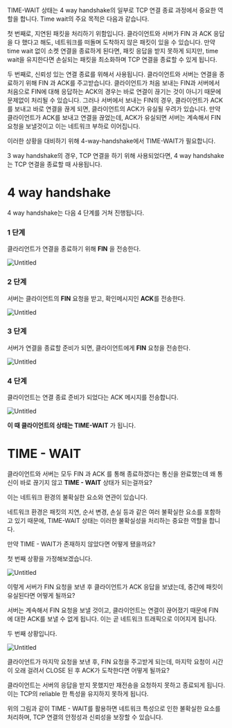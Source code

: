TIME-WAIT 상태는 4 way handshake의 일부로 TCP 연결 종료 과정에서 중요한 역할을 합니다. Time wait의 주요 목적은 다음과 같습니다.

첫 번째로, 지연된 패킷을 처리하기 위함입니다. 클라이언트와 서버가 FIN 과 ACK 응답을 다 했다고 해도, 네트워크를 떠돌며 도착하지 않은 패킷이 있을 수 있습니다. 만약 time wait 없이 소켓 연결을 종료하게 된다면, 패킷 응답을 받지 못하게 되지만, time wait을 유지한다면 손실되는 패킷을 최소화하며 TCP 연결을 종료할 수 있게 됩니다.

두 번째로, 신뢰성 있는 연결 종료를 위해서 사용됩니다. 클라이언트와 서버는 연결을 종료하기 위해 FIN 과 ACK를 주고받습니다. 클라이언트가 처음 보내는 FIN과 서버에서 처음으로 FIN에 대해 응답하는 ACK의 경우는 바로 연결이 끊기는 것이 아니기 때문에 문제없이 처리될 수 있습니다. 그러나 서버에서 보내는 FIN의 경우, 클라이언트가 ACK를 보내고 바로 연결을 끊게 되면, 클라이언트의 ACK가 유실될 우려가 있습니다. 만약 클라이언트가 ACK를 보내고 연결을 끊었는데, ACK가 유실되면 서버는 계속해서 FIN 요청을 보낼것이고 이는 네트워크 부하로 이어집니다.

이러한 상황을 대비하기 위해 4-way-handshake에서 TIME-WAIT가 필요합니다.

3 way handshake의 경우, TCP 연결을 하기 위해 사용되었다면, 4 way handshake는 TCP 연결을 종료할 때 사용됩니다.


# 4 way handshake

4 way handshake는 다음 4 단계를 거쳐 진행됩니다.

### 1 단계

클라리언트가 연결을 종료하기 위해 **FIN** 을 전송한다.

![Untitled](https://s3-us-west-2.amazonaws.com/secure.notion-static.com/45b980bb-c1ee-495c-bf67-1ee0e150f684/Untitled.png)

### 2 단계

서버는 클라이언트의 **FIN** 요청을 받고, 확인메시지인 **ACK**를 전송한다.

![Untitled](https://s3-us-west-2.amazonaws.com/secure.notion-static.com/0a2622a3-1ff5-4f5d-b4e5-fb3ee44110b8/Untitled.jpeg)

### 3 단계

서버가 연결을 종료할 준비가 되면, 클라이언트에게 **FIN** 요청을 전송한다.

![Untitled](https://s3-us-west-2.amazonaws.com/secure.notion-static.com/7af4b5fb-de4b-4035-88b8-9919d5383c78/Untitled.jpeg)

### 4 단계

클라이언트는 연결 종료 준비가 되었다는 ACK 메시지를 전송합니다.

![Untitled](https://s3-us-west-2.amazonaws.com/secure.notion-static.com/1c6e7999-838d-4686-866e-dd217c67b3ba/Untitled.jpeg)

**이 때 클라이언트의 상태는 TIME-WAIT** 가 됩니다.

# TIME - WAIT

클라이언트와 서버는 모두 FIN 과 ACK 를 통해 종료하겠다는 통신을 완료했는데 왜 통신이 바로 끊기지 않고 **TIME - WAIT** 상태가 되는걸까요?

이는 네트워크 환경의 불확실한 요소와 연관이 있습니다.

네트워크 환경은 패킷의 지연, 순서 변경, 손실 등과 같은 여러 불확실한 요소를 포함하고 있기 때문에, TIME-WAIT 상태는 이러한 불확실성을 처리하는 중요한 역할을 합니다.

만약 TIME - WAIT가 존재하지 않았다면 어떻게 됐을까요?

첫 번째 상황을 가정해보겠습니다.

![Untitled](https://s3-us-west-2.amazonaws.com/secure.notion-static.com/cd784b2a-c45a-45d1-972e-c70f5fb3afe1/Untitled.png)

이렇게 서버가 FIN 요청을 보낸 후 클라이언트가 ACK 응답을 보냈는데, 중간에 패킷이 유실된다면 어떻게 될까요?

서버는 계속해서 FIN 요청을 보낼 것이고, 클라이언트는 연결이 끊어졌기 때문에 FIN 에 대한 ACK를 보낼 수 없게 됩니다. 이는 곧 네트워크 트래픽으로 이어지게 됩니다.

두 번째 상황입니다.

![Untitled](https://s3-us-west-2.amazonaws.com/secure.notion-static.com/ebd50aaf-dc41-4109-8e7f-c9f90c66df04/Untitled.png)

클라이언트가 마지막 요청을 보낸 후, FIN 요청을 주고받게 되는데, 마지막 요청이 시간이 오래 걸려서 CLOSE 된 후 ACK가 도착한다면 어떻게 될까요?

클라이언트는 서버의 응답을 받지 못했지만 재전송을 요청하지 못하고 종료되게 됩니다. 이는 TCP의 reliable 한 특성을 유지하지 못하게 됩니다.

위의 그림과 같이 TIME - WAIT를 활용하면 네트워크 특성으로 인한 불확실한 요소를 처리하며, TCP 연결의 안정성과 신뢰성을 보장할 수 있습니다.